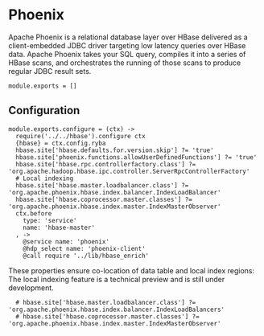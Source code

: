 
# Phoenix

Apache Phoenix is a relational database layer over HBase delivered as a client-embedded
JDBC driver targeting low latency queries over HBase data. Apache Phoenix takes
your SQL query, compiles it into a series of HBase scans, and orchestrates the
running of those scans to produce regular JDBC result sets.


    module.exports = []

## Configuration

    module.exports.configure = (ctx) ->
      require('../../hbase').configure ctx
      {hbase} = ctx.config.ryba
      hbase.site['hbase.defaults.for.version.skip'] ?= 'true'
      hbase.site['phoenix.functions.allowUserDefinedFunctions'] ?= 'true'
      hbase.site['hbase.rpc.controllerfactory.class'] ?= 'org.apache.hadoop.hbase.ipc.controller.ServerRpcControllerFactory'
      # Local indexing
      hbase.site['hbase.master.loadbalancer.class'] ?= 'org.apache.phoenix.hbase.index.balancer.IndexLoadBalancer'
      hbase.site['hbase.coprocessor.master.classes'] ?= 'org.apache.phoenix.hbase.index.master.IndexMasterObserver'
      ctx.before
        type: 'service'
        name: 'hbase-master'
      , ->
        @service name: 'phoenix'
        @hdp_select name: 'phoenix-client'
        @call require '../lib/hbase_enrich'

These properties ensure co-location of data table and local index regions:
The local indexing feature is a technical preview and is still under
development.

      # hbase.site['hbase.master.loadbalancer.class'] ?= 'org.apache.phoenix.hbase.index.balancer.IndexLoadBalancers'
      # hbase.site['hbase.coprocessor.master.classes'] ?= 'org.apache.phoenix.hbase.index.master.IndexMasterObserver'
